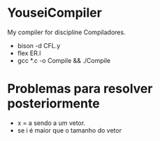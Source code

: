 # YouseiCompiler
My compiler for discipline Compiladores.

- bison -d CFL.y
- flex ER.l
- gcc *.c -o Compile && ./Compile


# Problemas para resolver posteriormente

- x = a sendo a um vetor.
- se i é maior que o tamanho do vetor
